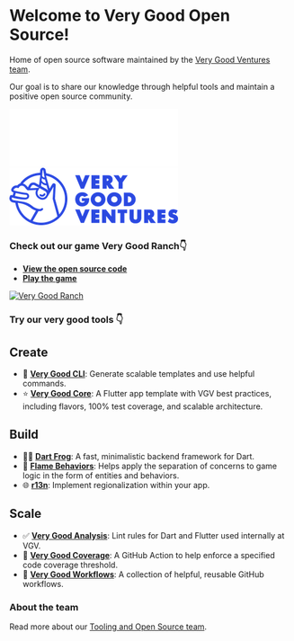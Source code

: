 # Welcome to Very Good Open Source! 
Home of open source software maintained by the [Very Good Ventures team][vgv_github_link].

Our goal is to share our knowledge through helpful tools and maintain a positive open source community. 

[![Very Good Ventures][logo_white]][very_good_ventures_link_dark]
[![Very Good Ventures][logo_black]][very_good_ventures_link_light]

### Check out our game Very Good Ranch👇
- **[View the open source code][vgr]**
- **[Play the game][ranch]**

<a href="https://ranch.vgv.dev"><img src="https://ranch.vgv.dev/img/share_image.png" alt="Very Good Ranch" width="500"/></a>

### Try our very good tools 👇
## Create
- 🦄 **[Very Good CLI][vgcli]**: Generate scalable templates and use helpful commands.
- ⭐️ **[Very Good Core][vgc]**: A Flutter app template with VGV best practices, including flavors, 100% test coverage, and scalable architecture.

## Build
- 🎯🐸 **[Dart Frog][df]**: A fast, minimalistic backend framework for Dart. 
- 🏓 **[Flame Behaviors][fb]**: Helps apply the separation of concerns to game logic in the form of entities and behaviors.
- 🌐 **[r13n][rn]**: Implement regionalization within your app.

## Scale
- ✅ **[Very Good Analysis][vga]**: Lint rules for Dart and Flutter used internally at VGV.
- 🧪 **[Very Good Coverage][vgcov]**: A GitHub Action to help enforce a specified code coverage threshold. 
- 💼 **[Very Good Workflows][vgw]**: A collection of helpful, reusable GitHub workflows.

### About the team
Read more about our [Tooling and Open Source team][oss_team]. 

[logo_black]: https://raw.githubusercontent.com/VGVentures/very_good_brand/main/styles/README/vgv_logo_black.png#gh-light-mode-only
[logo_white]: https://raw.githubusercontent.com/VGVentures/very_good_brand/main/styles/README/vgv_logo_white.png#gh-dark-mode-only
[very_good_ventures_link_dark]: https://verygood.ventures#gh-dark-mode-only
[very_good_ventures_link_light]: https://verygood.ventures#gh-light-mode-only
[vgv_github_link]: https://github.com/VGVentures
[oss_team]: https://verygood.ventures/blog/tooling-and-open-source-team
[df]: https://github.com/verygoodopensource/dart_frog
[vgcli]: https://github.com/VeryGoodOpenSource/very_good_cli
[fb]: https://github.com/VeryGoodOpenSource/flame_behaviors
[vgc]: https://github.com/VeryGoodOpenSource/very_good_core
[vga]: https://github.com/verygoodopensource/very_good_analysis
[vgcov]: https://github.com/verygoodopensource/very_good_coverage
[vgw]: https://github.com/VeryGoodOpenSource/very_good_workflows
[ranch]: https://ranch.vgv.dev
[vgr]: https://github.com/VeryGoodOpenSource/very_good_ranch
[rn]: https://github.com/VeryGoodOpenSource/r13n
